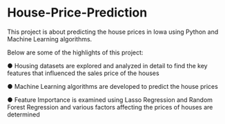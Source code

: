 # House-Price-Prediction

This project is about predicting the house prices in Iowa using Python and Machine Learning algorithms.

Below are some of the highlights of this project:

● Housing datasets are explored and analyzed in detail to find the key features that influenced the sales price of the houses

● Machine Learning algorithms are developed to predict the house prices

● Feature Importance is examined using Lasso Regression and Random Forest Regression and various factors affecting the prices of houses are determined
